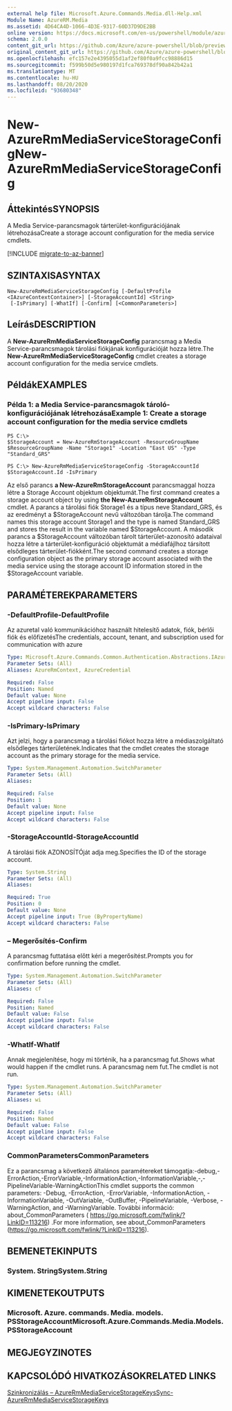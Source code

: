 ```yaml
---
external help file: Microsoft.Azure.Commands.Media.dll-Help.xml
Module Name: AzureRM.Media
ms.assetid: 4D64CA4D-1066-4D3E-9317-60D37D9DE2BB
online version: https://docs.microsoft.com/en-us/powershell/module/azurerm.media/new-azurermmediaservicestorageconfig
schema: 2.0.0
content_git_url: https://github.com/Azure/azure-powershell/blob/preview/src/ResourceManager/Media/Commands.Media/help/New-AzureRmMediaServiceStorageConfig.md
original_content_git_url: https://github.com/Azure/azure-powershell/blob/preview/src/ResourceManager/Media/Commands.Media/help/New-AzureRmMediaServiceStorageConfig.md
ms.openlocfilehash: efc157e2e4395055d1af2ef80f0a9fcc98886d15
ms.sourcegitcommit: f599b50d5e980197d1fca769378df90a842b42a1
ms.translationtype: MT
ms.contentlocale: hu-HU
ms.lasthandoff: 08/20/2020
ms.locfileid: "93680348"
---
```

# <span data-ttu-id="23f1b-101">New-AzureRmMediaServiceStorageConfig</span><span class="sxs-lookup"><span data-stu-id="23f1b-101">New-AzureRmMediaServiceStorageConfig</span></span>

## <span data-ttu-id="23f1b-102">Áttekintés</span><span class="sxs-lookup"><span data-stu-id="23f1b-102">SYNOPSIS</span></span>
<span data-ttu-id="23f1b-103">A Media Service-parancsmagok tárterület-konfigurációjának létrehozása</span><span class="sxs-lookup"><span data-stu-id="23f1b-103">Create a storage account configuration for the media service cmdlets.</span></span>

[!INCLUDE [migrate-to-az-banner](../../includes/migrate-to-az-banner.md)]

## <span data-ttu-id="23f1b-104">SZINTAXISA</span><span class="sxs-lookup"><span data-stu-id="23f1b-104">SYNTAX</span></span>

```
New-AzureRmMediaServiceStorageConfig [-DefaultProfile <IAzureContextContainer>] [-StorageAccountId] <String>
 [-IsPrimary] [-WhatIf] [-Confirm] [<CommonParameters>]
```

## <span data-ttu-id="23f1b-105">Leírás</span><span class="sxs-lookup"><span data-stu-id="23f1b-105">DESCRIPTION</span></span>
<span data-ttu-id="23f1b-106">A **New-AzureRmMediaServiceStorageConfig** parancsmag a Media Service-parancsmagok tárolási fiókjának konfigurációját hozza létre.</span><span class="sxs-lookup"><span data-stu-id="23f1b-106">The **New-AzureRmMediaServiceStorageConfig** cmdlet creates a storage account configuration for the media service cmdlets.</span></span>

## <span data-ttu-id="23f1b-107">Példák</span><span class="sxs-lookup"><span data-stu-id="23f1b-107">EXAMPLES</span></span>

### <span data-ttu-id="23f1b-108">Példa 1: a Media Service-parancsmagok tároló-konfigurációjának létrehozása</span><span class="sxs-lookup"><span data-stu-id="23f1b-108">Example 1: Create a storage account configuration for the media service cmdlets</span></span>
```
PS C:\>
$StorageAccount = New-AzureRmStorageAccount -ResourceGroupName $ResourceGroupName -Name "Storage1" -Location "East US" -Type "Standard_GRS"

PS C:\> New-AzureRmMediaServiceStorageConfig -StorageAccountId $StorageAccount.Id -IsPrimary
```

<span data-ttu-id="23f1b-109">Az első parancs **a New-AzureRmStorageAccount** parancsmaggal hozza létre a Storage Account objektum objektumát.</span><span class="sxs-lookup"><span data-stu-id="23f1b-109">The first command creates a storage account object by using **the New-AzureRmStorageAccount** cmdlet.</span></span>
<span data-ttu-id="23f1b-110">A parancs a tárolási fiók Storage1 és a típus neve Standard_GRS, és az eredményt a $StorageAccount nevű változóban tárolja.</span><span class="sxs-lookup"><span data-stu-id="23f1b-110">The command names this storage account Storage1 and the type is named Standard_GRS and stores the result in the variable named $StorageAccount.</span></span>
<span data-ttu-id="23f1b-111">A második parancs a $StorageAccount változóban tárolt tárterület-azonosító adataival hozza létre a tárterület-konfiguráció objektumát a médiafájlhoz társított elsődleges tárterület-fiókként.</span><span class="sxs-lookup"><span data-stu-id="23f1b-111">The second command creates a storage configuration object as the primary storage account associated with the media service using the storage account ID information stored in the $StorageAccount variable.</span></span>

## <span data-ttu-id="23f1b-112">PARAMÉTEREK</span><span class="sxs-lookup"><span data-stu-id="23f1b-112">PARAMETERS</span></span>

### <span data-ttu-id="23f1b-113">-DefaultProfile</span><span class="sxs-lookup"><span data-stu-id="23f1b-113">-DefaultProfile</span></span>
<span data-ttu-id="23f1b-114">Az azuretal való kommunikációhoz használt hitelesítő adatok, fiók, bérlői fiók és előfizetés</span><span class="sxs-lookup"><span data-stu-id="23f1b-114">The credentials, account, tenant, and subscription used for communication with azure</span></span>

```yaml
Type: Microsoft.Azure.Commands.Common.Authentication.Abstractions.IAzureContextContainer
Parameter Sets: (All)
Aliases: AzureRmContext, AzureCredential

Required: False
Position: Named
Default value: None
Accept pipeline input: False
Accept wildcard characters: False
```

### <span data-ttu-id="23f1b-115">-IsPrimary</span><span class="sxs-lookup"><span data-stu-id="23f1b-115">-IsPrimary</span></span>
<span data-ttu-id="23f1b-116">Azt jelzi, hogy a parancsmag a tárolási fiókot hozza létre a médiaszolgáltató elsődleges tárterületének.</span><span class="sxs-lookup"><span data-stu-id="23f1b-116">Indicates that the cmdlet creates the storage account as the primary storage for the media service.</span></span>

```yaml
Type: System.Management.Automation.SwitchParameter
Parameter Sets: (All)
Aliases:

Required: False
Position: 1
Default value: None
Accept pipeline input: False
Accept wildcard characters: False
```

### <span data-ttu-id="23f1b-117">-StorageAccountId</span><span class="sxs-lookup"><span data-stu-id="23f1b-117">-StorageAccountId</span></span>
<span data-ttu-id="23f1b-118">A tárolási fiók AZONOSÍTÓját adja meg.</span><span class="sxs-lookup"><span data-stu-id="23f1b-118">Specifies the ID of the storage account.</span></span>

```yaml
Type: System.String
Parameter Sets: (All)
Aliases:

Required: True
Position: 0
Default value: None
Accept pipeline input: True (ByPropertyName)
Accept wildcard characters: False
```

### <span data-ttu-id="23f1b-119">– Megerősítés</span><span class="sxs-lookup"><span data-stu-id="23f1b-119">-Confirm</span></span>
<span data-ttu-id="23f1b-120">A parancsmag futtatása előtt kéri a megerősítést.</span><span class="sxs-lookup"><span data-stu-id="23f1b-120">Prompts you for confirmation before running the cmdlet.</span></span>

```yaml
Type: System.Management.Automation.SwitchParameter
Parameter Sets: (All)
Aliases: cf

Required: False
Position: Named
Default value: False
Accept pipeline input: False
Accept wildcard characters: False
```

### <span data-ttu-id="23f1b-121">-WhatIf</span><span class="sxs-lookup"><span data-stu-id="23f1b-121">-WhatIf</span></span>
<span data-ttu-id="23f1b-122">Annak megjelenítése, hogy mi történik, ha a parancsmag fut.</span><span class="sxs-lookup"><span data-stu-id="23f1b-122">Shows what would happen if the cmdlet runs.</span></span>
<span data-ttu-id="23f1b-123">A parancsmag nem fut.</span><span class="sxs-lookup"><span data-stu-id="23f1b-123">The cmdlet is not run.</span></span>

```yaml
Type: System.Management.Automation.SwitchParameter
Parameter Sets: (All)
Aliases: wi

Required: False
Position: Named
Default value: False
Accept pipeline input: False
Accept wildcard characters: False
```

### <span data-ttu-id="23f1b-124">CommonParameters</span><span class="sxs-lookup"><span data-stu-id="23f1b-124">CommonParameters</span></span>
<span data-ttu-id="23f1b-125">Ez a parancsmag a következő általános paramétereket támogatja:-debug,-ErrorAction,-ErrorVariable,-InformationAction,-InformationVariable,-,-PipelineVariable-WarningAction</span><span class="sxs-lookup"><span data-stu-id="23f1b-125">This cmdlet supports the common parameters: -Debug, -ErrorAction, -ErrorVariable, -InformationAction, -InformationVariable, -OutVariable, -OutBuffer, -PipelineVariable, -Verbose, -WarningAction, and -WarningVariable.</span></span> <span data-ttu-id="23f1b-126">További információ: about_CommonParameters ( https://go.microsoft.com/fwlink/?LinkID=113216) .</span><span class="sxs-lookup"><span data-stu-id="23f1b-126">For more information, see about_CommonParameters (https://go.microsoft.com/fwlink/?LinkID=113216).</span></span>

## <span data-ttu-id="23f1b-127">BEMENETEK</span><span class="sxs-lookup"><span data-stu-id="23f1b-127">INPUTS</span></span>

### <span data-ttu-id="23f1b-128">System. String</span><span class="sxs-lookup"><span data-stu-id="23f1b-128">System.String</span></span>

## <span data-ttu-id="23f1b-129">KIMENETEK</span><span class="sxs-lookup"><span data-stu-id="23f1b-129">OUTPUTS</span></span>

### <span data-ttu-id="23f1b-130">Microsoft. Azure. commands. Media. models. PSStorageAccount</span><span class="sxs-lookup"><span data-stu-id="23f1b-130">Microsoft.Azure.Commands.Media.Models.PSStorageAccount</span></span>

## <span data-ttu-id="23f1b-131">MEGJEGYZI</span><span class="sxs-lookup"><span data-stu-id="23f1b-131">NOTES</span></span>

## <span data-ttu-id="23f1b-132">KAPCSOLÓDÓ HIVATKOZÁSOK</span><span class="sxs-lookup"><span data-stu-id="23f1b-132">RELATED LINKS</span></span>

[<span data-ttu-id="23f1b-133">Szinkronizálás – AzureRmMediaServiceStorageKeys</span><span class="sxs-lookup"><span data-stu-id="23f1b-133">Sync-AzureRmMediaServiceStorageKeys</span></span>](./Sync-AzureRmMediaServiceStorageKeys.md)


